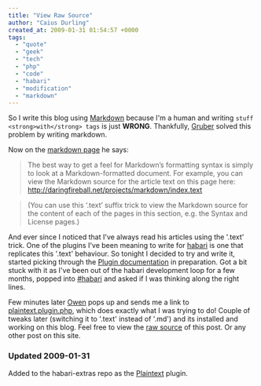 ```yaml
---
title: "View Raw Source"
author: "Caius Durling"
created_at: 2009-01-31 01:54:57 +0000
tags:
  - "quote"
  - "geek"
  - "tech"
  - "php"
  - "code"
  - "habari"
  - "modification"
  - "markdown"
---
```


So I write this blog using [Markdown][] because I'm a human and writing `stuff <strong>with</strong> tags` is just **WRONG**. Thankfully, [Gruber][] solved this problem by writing markdown.

[Markdown]: http://daringfireball.net/projects/markdown/
[Gruber]: http://daringfireball.net/

Now on the [markdown page][Markdown] he says:

> The best way to get a feel for Markdown’s formatting syntax is simply to look at a Markdown-formatted document. For example, you can view the Markdown source for the article text on this page here: <http://daringfireball.net/projects/markdown/index.text>

> (You can use this ‘.text’ suffix trick to view the Markdown source for the content of each of the pages in this section, e.g. the Syntax and License pages.)

And ever since I noticed that I've always read his articles using the '.text' trick. One of the plugins I've been meaning to write for [habari][] is one that replicates this '.text' behaviour. So tonight I decided to try and write it, started picking through the [Plugin documentation][plugindocs] in preparation. Got a bit stuck with it as I've been out of the habari development loop for a few months, popped into [#habari][hirc] and asked if I was thinking along the right lines.

Few minutes later [Owen][] pops up and sends me a link to [plaintext.plugin.php][plaintext], which does exactly what I was trying to do! Couple of tweaks later (switching it to '.text' instead of '.md') and its installed and working on this blog. Feel free to view the [raw source][postsource] of this post. Or any other post on this site.

[habari]: http://habariproject.org/
[plugindocs]: http://wiki.habariproject.org/en/Creating_A_Plugin
[hirc]: irc://irc.freenode.net/#habari
[Owen]: http://asymptomatic.net/
[plaintext]: http://pastoid.com/bn5
[postsource]: http://caiustheory.com/view-raw-source.text

### Updated 2009-01-31

Added to the habari-extras repo as the [Plaintext][] plugin.

[Plaintext]: http://svn.habariproject.org/habari-extras/plugins/plaintext/trunk/plaintext.plugin.php
